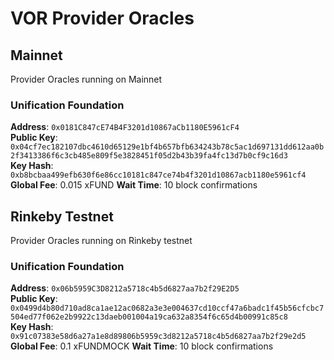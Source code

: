 # VOR Provider Oracles

## Mainnet

Provider Oracles running on Mainnet

### Unification Foundation

**Address**: `0x0181C847cE74B4F3201d10867aCb1180E5961cF4`  
**Public Key**: `0x04cf7ec182107dbc4610d65129e1bf4b657bfb634243b78c5ac1d697131dd612aa0b2f3413386f6c3cb485e809f5e3828451f05d2b43b39fa4fc13d7b0cf9c16d3`  
**Key Hash**: `0xb8bcbaa499efb630f6e86cc10181c847ce74b4f3201d10867acb1180e5961cf4`  
**Global Fee**: 0.015 xFUND
**Wait Time**: 10 block confirmations

## Rinkeby Testnet

Provider Oracles running on Rinkeby testnet

### Unification Foundation

**Address**: `0x06b5959C3D8212a5718c4b5d6827aa7b2f29E2D5`  
**Public Key**: `0x0499d4b80d710ad8ca1ae12ac0682a3e3e004637cd10ccf47a6badc1f45b56cfcbc7504ed77f062e2b9922c13daeb001004a19ca632a8354f6c65d4b00991c85c8`  
**Key Hash**: `0x91c07383e58d6a27a1e8d89806b5959c3d8212a5718c4b5d6827aa7b2f29e2d5`  
**Global Fee**: 0.1 xFUNDMOCK
**Wait Time**: 10 block confirmations
